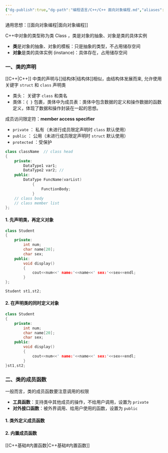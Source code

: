 ```yaml
---
{"dg-publish":true,"dg-path":"编程语言/C++/C++ 面向对象编程.md","aliases":["类","对象"],"permalink":"/编程语言/C++/C++ 面向对象编程/","dgPassFrontmatter":true,"noteIcon":"","created":"2025-07-17T17:05:46.000+08:00","updated":"2025-09-03T15:00:21.337+08:00"}
---
```



通用思想：[[面向对象编程\|面向对象编程]]

C++中对象的类型称为类 Class ，类是对象的抽象、对象是类的具体实例
- **类**是对象的抽象、对象的模板：只是抽象的类型，不占用储存空间
- **对象**是类的具体实例 (instance)：具体存在，占用储存空间

### 一、类的声明
[[C++\|C++]] 中类的声明与[[结构体\|结构体]]相似，由结构体发展而来, 允许使用关键字 `struct`  和 `class`  声明类
- 类头： 关键字 `class` 和类名
- 类体：`{ }` 包裹，类体中为成员表：类体中包含数据的定义和操作数据的函数定义，体现了数据和操作封装在一起的思想。

成员访问限定符：**member access specifier** 
- ` private ` ： 私有（未进行成员限定声明时  `class` 默认使用）
- ` public `   ： 公用（未进行成员限定声明时  `struct` 默认使用）
- ` protected `  ：受保护

```C++
class className  // class head 
{
	private:
		DataType1 var1;
		DataType2 var2; // 
	public:
		DataType FuncName(varList)
			{
				FunctionBody;
			}
	// class body  
	// class member list
};
```


#### 1. 先声明类，再定义对象

```C++
class Student 
{
	private:
		int num;
		char name[20];
		char sex;
	public:
		void display()
		{
			cout<<num<<' name:'<<name<<' sex:'<<sex<<endl;
		}
};

Student st1,st2;
```

#### 2. 在声明类的同时定义对象
```C++
class Student 
{
	private:
		int num;
		char name[20];
		char sex;
	public:
		void display()
		{
			cout<<num<<' name:'<<name<<' sex:'<<sex<<endl;
		}
}st1,st2;
```

### 二、类的成员函数
一般而言，类的成员函数要注意调用的权限
- **工具函数**：支持类中其他成员的操作，不给用户调用，设置为 ` private `
- **对外接口函数**：被外界调用、给用户使用的函数，设置为 ` public `  
#### 1. 类外定义成员函数


#### 2. 内置成员函数
[[C++基础#内置函数\|C++基础#内置函数]]


